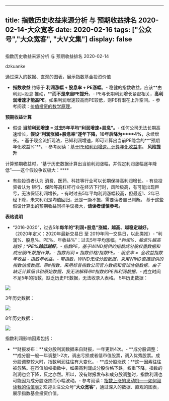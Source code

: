 
---
title:   指数历史收益来源分析 与 预期收益排名 2020-02-14-大众宽客
date: 2020-02-16
tags: ["公众号","大众宽客", "大V文集"]
display: false
---


## 



指数历史收益来源分析 与 预期收益排名 2020-02-14




dzkuanke




通过深入的数据、直观的图表，展示指数基金投资价值

- **指数收益**&nbsp;约等于&nbsp;**利润涨幅 + 股息率 + PE涨幅**。- 稳健的指数收益，应该**由 利润+股息 推动，****而不是来自PE提升**。- PE与长期利润增长紧密相关，**高利润增速才能高PE**。如果利润增速较高而PE较低，则PE有潜在上升空间。- 参考阅读：[价值投资的数学原理](http://mp.weixin.qq.com/s?__biz=MzAwMTc1MDcwNw==&amp;mid=2648274451&amp;idx=1&amp;sn=44d9d6c443edc171b0419702811c7696&amp;chksm=82f935cfb58ebcd9572df46d809cb474f96a4e18a6b74b4ab060bdc701f3dee9934d7eb96ca5&amp;scene=21#wechat_redirect)。


**预期收益计算**
- 假设&nbsp;**当前利润增速 = 过去5年平均“利润增速+股息”。**- 任何公司无法长期高速增长，**假设“利润涨幅+股息率”逐年下降，10年后降为****4%**，永续增长。- 基于现金流折现法，已知利润增速，即可计算出当前PE隐含的**“预期年化收益%”**。- 参考阅读：[基于PE和利润增速，计算年化收益率](http://mp.weixin.qq.com/s?__biz=MzAwMTc1MDcwNw==&amp;mid=2648274113&amp;idx=1&amp;sn=5828b4b8cbae45f9fda1e9a5cb1c1354&amp;chksm=82f9371db58ebe0b31d6359bde7b56fac4cc7d0f95d0049ad2320fa9dcf5d5e858356ffd1539&amp;scene=21#wechat_redirect)。
**风险提升**

计算预期收益时，“基于历史数据计算出当前利润涨幅，并假定利润涨幅逐年降低”——这个假设争议极大：****
- 有些投资者认为 消费、医药、科技等行业可以长期保持高利润增长。- 有些投资者认为 银行、保险等高杠杆行业在经济下行时，风险极高，有可能出现巨亏，无法保证利润增长。- 有时过去5年平均利润涨幅较高，但最近1、2年已经下降，未来利润是均值回归，还是一蹶不振，需要读者自己判断。
基于这些假设计算出的预期收益同样争议极大，**请读者谨慎参考。**



**表格说明**
- <h-char unicode="201c">“</h-char>2016-2020<h-char unicode="201d">”</h-char><h-char unicode="ff0c">，</h-char>过去5年**每年的“利润+股息”涨幅，越高、越稳定越好。**<h-char unicode="3002">（2020年定义：2020年最新交易日 至 2019年同一交易日，以此类推）</h-char>- “利润%<h-char unicode="3001">、股息%、</h-char>PE%<h-char unicode="3001">、</h-char>年收益%”<h-char unicode="ff1a">：过去</h-char>5年平均涨幅。**利润%、股息%越高越好；****PE%越低越好**。- 指数PE，基于WIND提供的指数成分股权重数据和成分股PE数据计算。- 指数利润 = 指数价格/指数PE。- 股息率 =&nbsp; 全收益指数年收益 - 指数年收益。- 带*指数，WIND无成分股数据，采用WIND直接提供的指数估值数据。带#指数，采用标普指数公司官方数据和雪球估值数据。由于缺乏计算细节和原始数据，**我无法解释带*#指数的PE和利润数据。**- 成立时间不足5年的指数，缺乏历史PE数据，无法收录入表格。
5年历史数据：

<img class="rich_pages js_insertlocalimg" data-ratio="1.1016333938294012" data-s="300,640" src="https://mmbiz.qpic.cn/mmbiz_png/PKw3FQPmhIhR1lLfEMEKg2K5DSAPrsmFN1Biba31T91ibiaficNNnvKrWN6avHcsRBFkQcBKkv7YpctdHrdnqSwknQ/640?wx_fmt=png" data-type="png" data-w="1102" style=""/>

3年历史数据：

<img class="rich_pages js_insertlocalimg" data-ratio="1.2764227642276422" data-s="300,640" src="https://mmbiz.qpic.cn/mmbiz_png/PKw3FQPmhIhR1lLfEMEKg2K5DSAPrsmFUEQjB2avQiapnm21GT9ZzISicoibZm3lUiaicTo3TDTEvUuiaWy2Vob8Q60g/640?wx_fmt=png" data-type="png" data-w="984" style=""/>



8年历史数据：

<img class="rich_pages js_insertlocalimg" data-ratio="0.696875" data-s="300,640" src="https://mmbiz.qpic.cn/mmbiz_png/PKw3FQPmhIhR1lLfEMEKg2K5DSAPrsmFwxvkB2wcxvOiaBA0BvYOwITBtlntAylJS1xpfoJ3pzZNnacfMb7GGDQ/640?wx_fmt=png" data-type="png" data-w="1280" style=""/>







指数利润影响因素包括：
- **财报发布：**成分股利润数据来自财报，一年更新4次。- **成分股调整：**成分股一般一年调整1-2次，调出亏损或者低市值股票，调入优秀股票。成分股调整较大时，指数利润往往有大变化。- **成分股涨跌：**这一因素往往被忽略。在市值加权指数中，如果高利润成分股价格下跌，权重下降，指数的利润也会下降，反之亦然。所以，没有财报发布和成分股调整时，指数利润也可能因为成分股涨跌而小幅波动。- 参考阅读：[指数上涨的发动机——如何阅读我的估值表2](http://mp.weixin.qq.com/s?__biz=MzAwMTc1MDcwNw==&amp;mid=2648274089&amp;idx=1&amp;sn=65aa9059d4b86b861476521b1d9ad3a9&amp;chksm=82f93775b58ebe63c296c5b83a84eb6fa758ca732fb6c6c9e814293719ad911a8b74d09690af&amp;scene=21#wechat_redirect)
欢迎关注公众号“**大众宽客**”，通过深入的数据、直观的图表，展示指数基金投资价值。









